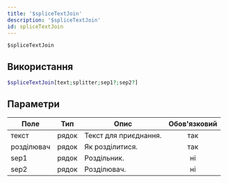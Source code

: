 ```yaml
---
title: '$spliceTextJoin'
description: '$spliceTextJoin'
id: spliceTextJoin
---
```


`$spliceTextJoin`

## Використання

```php
$spliceTextJoin[text;splitter;sep1?;sep2?]
```

## Параметри

| Поле       | Тип   | Опис                  | Обов'язковий |
| ---------- | ----- | --------------------- |:------------:|
| текст      | рядок | Текст для приєднання. |     так      |
| розділювач | рядок | Як розділитися.       |     так      |
| sep1       | рядок | Роздільник.           |      ні      |
| sep2       | рядок | Розділювач.           |      ні      |

